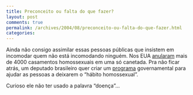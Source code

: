 ```yaml
---
title: Preconceito ou falta do que fazer?
layout: post
comments: true
permalink: /archives/2004/08/preconceito-ou-falta-do-que-fazer.html
categories:
---
```

Ainda não consigo assimilar essas pessoas públicas que insistem em incomodar quem não está incomodando ninguém. Nos EUA <a href="http://www.redandblack.com/vnews/display.v/ART/2004/08/24/412ac89a86bb6" >anularam</a> mais de 4000 casamentos homossexuais em uma só canetada. Pra não ficar atrás, um deputado brasileiro quer criar um <a href="http://ultimosegundo.ig.com.br/materias/brasil/1721501-1722000/1721860/1721860_1.xml" >programa</a> governamental para ajudar as pessoas a deixarem o &#8220;hábito homossexual&#8221;.

Curioso ele não ter usado a palavra &#8220;doença&#8221;&#8230;